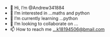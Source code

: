- 👋 Hi, I’m @Andrew341884
- 👀 I’m interested in ...maths and python
- 🌱 I’m currently learning ...python
- 💞️ I’m looking to collaborate on ...
- 📫 How to reach me ...k18194506@bmail.com

<!---
Andrew341884/Andrew341884 is a ✨ special ✨ repository because its `README.md` (this file) appears on your GitHub profile.
You can click the Preview link to take a look at your changes.
--->

